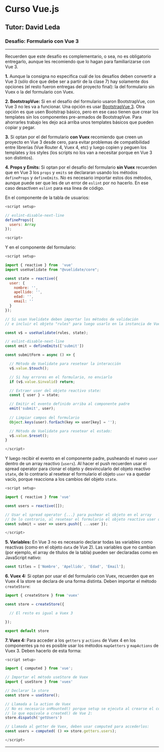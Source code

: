 # Curso Vue.js
## Tutor: David Leda
### Desafío: Formulario con Vue 3

<hr>

Recuerden que este desafío es complementario, o sea, no es obligatorio entregarlo, aunque les recomiendo que lo hagan para familiarizarse con Vue 3.

__1.__ Aunque la consigna no especifica cuál de los desafíos deben convertir a Vue 3 (sólo dice que debe ser a partir de la clase 7) hay solamente dos opciones (el resto fueron entregas del proyecto final): la del formulario sin Vuex o la del formulario con Vuex.

__2. BootstrapVue:__ Si en el desafío del formulario usaron BootstrapVue, con Vue 3 no les va a funcionar. Una opción es usar [BootstrapVue 3](https://cdmoro.github.io/bootstrap-vue-3/). Otra opción es que usen Bootstrap básico, pero en ese caso tienen que crear los templates sin los componentes pre-armados de BootstrapVue. Para ahorrarles trabajo les dejo acá arriba unos templates básicos que pueden copiar y pegar.

__3.__ Si optan por el del formulario __con Vuex__ recomiendo que creen un proyecto en Vue 3 desde cero, para evitar problemas de compatibilidad entre librerías (Vue Router 4, Vuex 4, etc) y luego copien y peguen los templates y los styles (los scripts no los van a necesitar porque en Vue 3 son distintos).

__4. Props y Emits:__ Si optan por el desafío del formulario __sin Vuex__ recuerden que en Vue 3 los `props` y `emits` se declararan usando los métodos `defineProps` y `defineEmits`. No es necesario importar estos dos métodos, aunque puede ser que les de un error de `eslint` por no hacerlo. En ese caso desactiven `eslint` para esa línea de código.

En el componente de la tabla de usuarios:

```js
<script setup>

// eslint-disable-next-line
defineProps({
  users: Array
});

<script>
```

Y en el componente del formulario:

```js
<script setup>

import { reactive } from  'vue'
import useVuelidate from "@vuelidate/core";

const state = reactive({
  user: {
    nombre: '',
    apellido: '',
    edad: '',
    email: ''
  }
});

// Si usan Vuelidate deben importar los métodos de validación
// e incluir el objeto "rules" para luego usarlo en la instancia de Vuelidate:

const v$ = useVuelidate(rules, state);

// eslint-disable-next-line
const emit = defineEmits(['submit'])

const submitForm = async () => {

  // Método de Vuelidate para resetear la interacción
  v$.value.$touch();

  // Si hay errores en el formulario, no enviarlo
  if (v$.value.$invalid) return;

  // Extraer user del objeto reactivo state:
  const { user } = state;

  // Emitir el evento definido arriba al componente padre
  emit('submit', user);
  
  // Limpiar campos del formulario
  Object.keys(user).forEach(key => user[key] = '');

  // Método de Vuelidate para resetear el estado:
  v$.value.$reset();
}

</script>
```

Y luego recibir el evento en el componente padre, pusheando el nuevo  `user` dentro de un array reactivo (`users`). Al hacer el push recuerden usar el spread operator para clonar el objeto y desvincularlo del objeto reactivo `state`, de lo contrario al resetear el formulario el objeto `user` va a quedar vacío, porque reacciona a los cambios del objeto `state`.

```js
<script setup>

import { reactive } from 'vue'

const users = reactive([]);

// Usar el spread operator {...} para pushear el objeto en el array
// De lo contrario, al resetear el formulario el objeto reactivo user quedaría en blanco:
const submit = user => users.push({ ...user });

</script>
```

__5. Variables:__ En Vue 3 no es necesario declarar todas las variables como reactivas (como en el objeto `data` de Vue 2). Las variables que no cambian (por ejemplo, el array de títulos de la tabla) pueden ser declaradas como en JavaScript nativo:

```js
const titles = ['Nombre', 'Apellido', 'Edad', 'Email'];
```

__6. Vuex 4:__ Si optan por usar el del formulario con Vuex, recuerden que en Vuex 4 la store se declara de una forma distinta. Deben importar el método `createStore`:

```js
import { createStore } from 'vuex'

const store = createStore({

  // El resto es igual a Vuex 3

});

export default store
```
__7. Vuex 4:__ Para acceder a los `getters` y `actions` de Vuex 4 en los componentes ya no es posible usar los métodos `mapGetters` y `mapActions` de Vuex 3. Deben hacerlo de esta forma:

```js
<script setup>

import { computed } from 'vue';

// Importar el método useStore de Vuex
import { useStore } from 'vuex'

// Declarar la store
const store = useStore();

// Llamada a la action de Vuex
// No es necesario onMounted() porque setup se ejecuta al crearse el componente
// lo que equivale a created() de Vue 2:
store.dispatch('getUsers')

// Llamada al getter de Vuex, deben usar computed para accederlos:
const users = computed( () => store.getters.users);

</script>
```

<hr>